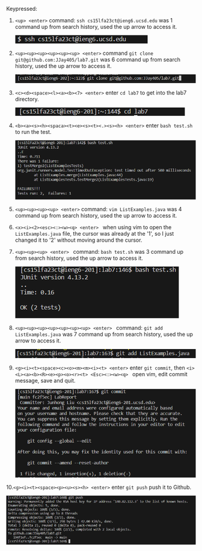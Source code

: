 
 Keypressed: 
 1. ```<up> <enter>```  command: ```ssh cs15lfa23ct@ieng6.ucsd.edu``` was 1 command up from search history, used the up arrow to access it.

    ![Image](7-1.PNG)

2. ```<up><up><up><up><up><up> <enter>``` command ```git clone git@github.com:JJay405/lab7.git``` was 6 command up from search history, used the up arrow to access it.

    ![Image](7-2.PNG)

3. ```<c><d><space><l><a><b><7> <enter>```  enter ```cd lab7``` to get into the lab7 directory.

    ![Image](7-4.PNG)

4. ```<b><a><s><h><spaca><t><e><s><t><.><s><h> <enter>``` enter ```bash test.sh``` to run the test.

   ![Image](7-3.PNG)

5. ```<up><up><up><up> <enter>``` command: ```vim ListExamples.java``` was 4 command up from search history, used the up arrow to access it.
6. ```<x><i><2><esc><:><w><q> <enter> ``` when using vim to open the ```ListExamples.java``` file, the cursor was already at the '1', so I just changed it to '2' without moving around the cursor.
7. ```<up><up><up> <enter> ``` command: ```bash test.sh``` was 3 command up from search history, used the up arrow to access it. 


   

   
   
    ![Image](7-5.PNG)

8. ```<up><up><up><up><up><up><up> <enter> ``` command: ```git add ListExamples.java``` was 7 command up from search history, used the up arrow to access it.

    ![Image](7-7.PNG)

9. ```<g><i><t><space><c><o><m><m><i><t> <enter>``` enter ``` git commit ```, then ```<i><L><a><b><R><e><p><o><r><t> <Esc><:><w><q> ``` open vim, edit commit message, save and quit.

    ![Image](7-8.PNG)

10.```<g><i><t><space><p><u><s><h> <enter>```  enter ```git push``` push it to Github.

   ![Image](7-9.PNG)
